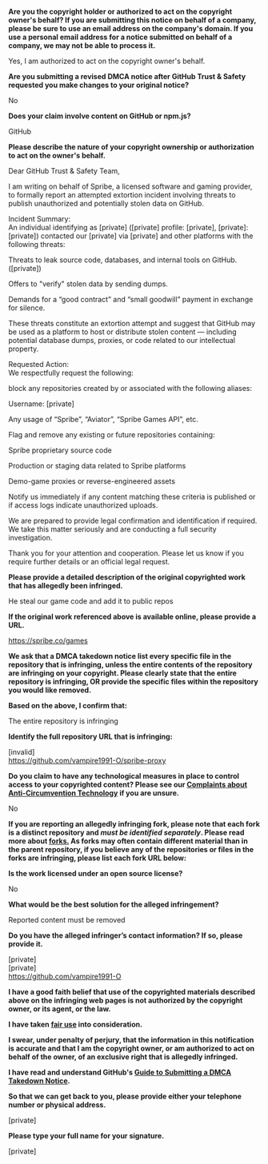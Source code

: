 **Are you the copyright holder or authorized to act on the copyright owner's behalf? If you are submitting this notice on behalf of a company, please be sure to use an email address on the company's domain. If you use a personal email address for a notice submitted on behalf of a company, we may not be able to process it.**

Yes, I am authorized to act on the copyright owner's behalf.

**Are you submitting a revised DMCA notice after GitHub Trust & Safety requested you make changes to your original notice?**

No

**Does your claim involve content on GitHub or npm.js?**

GitHub

**Please describe the nature of your copyright ownership or authorization to act on the owner's behalf.**

Dear GitHub Trust & Safety Team,

I am writing on behalf of Spribe, a licensed software and gaming provider, to formally report an attempted extortion incident involving threats to publish unauthorized and potentially stolen data on GitHub.

Incident Summary:  
An individual identifying as [private] ([private] profile: [private], [private]: [private]) contacted our [private] via [private] and other platforms with the following threats:

Threats to leak source code, databases, and internal tools on GitHub. ([private])

Offers to "verify" stolen data by sending dumps.

Demands for a “good contract” and “small goodwill” payment in exchange for silence.

These threats constitute an extortion attempt and suggest that GitHub may be used as a platform to host or distribute stolen content — including potential database dumps, proxies, or code related to our intellectual property.

Requested Action:  
We respectfully request the following:

block any repositories created by or associated with the following aliases:

Username: [private]

Any usage of “Spribe”, “Aviator”, “Spribe Games API”, etc.

Flag and remove any existing or future repositories containing:

Spribe proprietary source code

Production or staging data related to Spribe platforms

Demo-game proxies or reverse-engineered assets

Notify us immediately if any content matching these criteria is published or if access logs indicate unauthorized uploads.

We are prepared to provide legal confirmation and identification if required. We take this matter seriously and are conducting a full security investigation.

Thank you for your attention and cooperation. Please let us know if you require further details or an official legal request.

**Please provide a detailed description of the original copyrighted work that has allegedly been infringed.**

He steal our game code and add it to public repos

**If the original work referenced above is available online, please provide a URL.**

https://spribe.co/games

**We ask that a DMCA takedown notice list every specific file in the repository that is infringing, unless the entire contents of the repository are infringing on your copyright. Please clearly state that the entire repository is infringing, OR provide the specific files within the repository you would like removed.**

**Based on the above, I confirm that:**

The entire repository is infringing

**Identify the full repository URL that is infringing:**

[invalid]  
https://github.com/vampire1991-O/spribe-proxy

**Do you claim to have any technological measures in place to control access to your copyrighted content? Please see our <a href="https://docs.github.com/articles/guide-to-submitting-a-dmca-takedown-notice#complaints-about-anti-circumvention-technology">Complaints about Anti-Circumvention Technology</a> if you are unsure.**

No

**If you are reporting an allegedly infringing fork, please note that each fork is a distinct repository and <i>must be identified separately</i>. Please read more about <a href="https://docs.github.com/articles/dmca-takedown-policy#b-what-about-forks-or-whats-a-fork">forks.</a> As forks may often contain different material than in the parent repository, if you believe any of the repositories or files in the forks are infringing, please list each fork URL below:**

**Is the work licensed under an open source license?**

No

**What would be the best solution for the alleged infringement?**

Reported content must be removed

**Do you have the alleged infringer’s contact information? If so, please provide it.**

[private]  
[private]  
https://github.com/vampire1991-O

**I have a good faith belief that use of the copyrighted materials described above on the infringing web pages is not authorized by the copyright owner, or its agent, or the law.**

**I have taken <a href="https://www.lumendatabase.org/topics/22">fair use</a> into consideration.**

**I swear, under penalty of perjury, that the information in this notification is accurate and that I am the copyright owner, or am authorized to act on behalf of the owner, of an exclusive right that is allegedly infringed.**

**I have read and understand GitHub's <a href="https://docs.github.com/articles/guide-to-submitting-a-dmca-takedown-notice/">Guide to Submitting a DMCA Takedown Notice</a>.**

**So that we can get back to you, please provide either your telephone number or physical address.**

[private]

**Please type your full name for your signature.**

[private]
